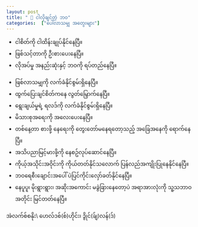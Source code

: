 ```yaml
---
layout: post
title: " 🌼 ငါလိုချင်တဲ့ ဘဝ"
categories:  ["ပေါ်လာသမျှ အတွေးများ"]
---
```


- ငါစိတ်ကို ငါထိန်းချုပ်နိုင်နေပြီ။
- ဖြစ်သင့်တာကို ဦးစားပေးနေပြီ။
- လိုအပ်မှု အနည်းဆုံးနှင့် ဘဝကို ရပ်တည်နေပြီ။
<!-- more -->
- ဖြစ်လာသမျှကို လက်ခံနိုင်စွမ်းရှိနေပြီ။
- ထွက်ပြေးချင်စိတ်ကနေ လွတ်မြှောက်နေပြီ။
- ရွေးချယ်မှုရဲ့ ရလဒ်ကို လက်ခံနိုင်စွမ်းရှိနေပြီ။
- မိသားစုအရေးကို အလေးပေးနေပြီ။
- တစ်နေ့တာ စားဖို့ နေရေးကို တွေးတော်မနေရတော့သည့် အခြေအနေကို ရောက်နေပြီ။
- အသိပညာမြင့်မားဖို့ကို နေစဥ်လုပ်ဆောင်နေပြီ။
- ကိုယ့်အသိုင်းအဝိုင်းကို ကိုယ်တတ်နိုင်သလောက် ပြန်လည်အကျိုးပြုနေနိုင်နေပြီ။
- ဘဝရေစီးချောင်းအပေါ် ပဲပြင်ကိုင်းလှော်ခတ်နိုင်နေပြီ။
- နေပူပူ၊ မိုးရွားရွား၊ အဆိုးအကောင်း မခွဲခြားနေတော့ပဲ အရာအားလုံးကို သူ့သဘာဝအတိုင်း မြင်တတ်နေပြီ။


အဲလက်စ်စနိုး\\
ဟေလ်ဒစ်(စ်)ဟိုင်း၊ ဒွိုင်(ခ်ျ)လန်(ဒ်)
